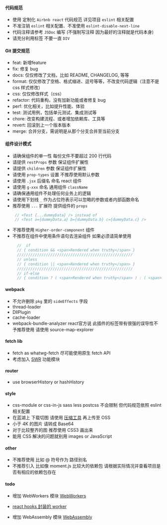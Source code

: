 #### 代码规范
- 使用 定制化 `Airbnb react` 代码规范 详见项目 `eslint` 相关配置
- 不准注销 `eslint` 相关配置、不准使用 `eslint-disable-next-line`
- 代码注释请参考 `JSDoc` 编写 (不强制写注释 因为最好的注释就是代码本身)
- 请充分利用标签 不要一直 `DIV` 


#### Git 提交规范
- feat:      新增feature
- fix:       修复 bug
- docs:      仅仅修改了文档，比如 README, CHANGELOG, 等等
- format:    仅仅修改了空格、格式缩进、逗号等等，不改变代码逻辑（注意不是 css 样式修改）
- css:       仅仅修改样式（css）
- refactor:  代码重构，没有加新功能或者修复 bug
- perf:      优化相关，比如提升性能、体验
- test:      测试用例，包括单元测试、集成测试等
- chore:     改变构建流程、或者增加依赖库、工具等
- revert:    回滚到上一个版本版本
- merge:     合并分支，需说明是从那个分支合并至当前分支

#### 组件设计模式
- 请确保组件的单一性 每份文件不要超过 200 行代码
- 请提供 `restProps` 参数 保证组件扩展性
- 请提供 `children` 参数 保证组件扩展性
- 请使用 `prop-types` 设置 不推荐使用默认参数
- 请使用 `.jsx` 后缀名 命名 react 组件
- 请使用 `g-xxx` 命名 通用组件 `className`
- 请确保通用组件不处理任何业务上的逻辑
- 请使用下划线 `_` 作为占位符表示可以忽略的参数或者内部函数命名
- 推荐使用 `...` 扩展符 提供组件的 `props`
  ```js
   // <Test {...dummyData} /> instead of
   // <Test a={dummyData.a} b={dummyData.b} c={dummyData.c} />
  ````
- 不推荐使用 `Higher-order-component` 组件
- 不推荐在组件中使用条件语句去渲染组件 如果必须请简单使用
  ```js
    //  if 
    // { condition && <span>Rendered when truthy</span> }
    ////////////////////////////////////////////////////
    // unless
    // { condition || <span>Rendered when truthy</span> } 
    ////////////////////////////////////////////////////
    // if-else
    // { condition ? ( <span>Rendered when truthy</span> ) : ( <span>Rendered when falsy</span> )}  
  ```

#### webpack
- 不允许删除 `pkg` 里的 `sideEffects` 字段
- thread-loader
- DllPlugin
- cache-loader
- webpack-bundle-analyzer react官方说 此插件的标签带有很强的误导性不予推荐使用 请使用 source-map-explorer


#### fetch lib
- fetch as whatwg-fetch 尽可能使用原生 fetch API
- 考虑加入 [SWR](https://github.com/zeit/swr) 功能模块


#### router
- use browserHistory or hashHistory


#### style
- css-module or css-in-js sass less postcss 不会限制 但代码规范依照 eslint 相关配置
- 在蓝湖上 下载切图 请使用 [压缩工具](https://tinypng.com/) 再上传至 OSS 
- 小于 4K 的图片 请转成 Base64 
- 对于比较整齐的图 推荐使用 CSS3 画出来
- 能用 CSS 解决的问题就别用 images or JavaScript


#### other
- 不推荐使用 比如 @ 符号作为 路径别名
- 不推荐引入 比如像 moment.js 比较大的依赖包 请根据实际情况并查看项目是否有相应的依赖包存在

#### todo
- 增加 WebWorkers 模块 [WebWorkers](https://github.com/GoogleChromeLabs/comlink)  
- [react hooks 封装的 worker](https://github.com/alewin/useWorker)  

- 增加 WebAssembly 模块 [WebAssembly](https://mbebenita.github.io/WasmExplorer/)
